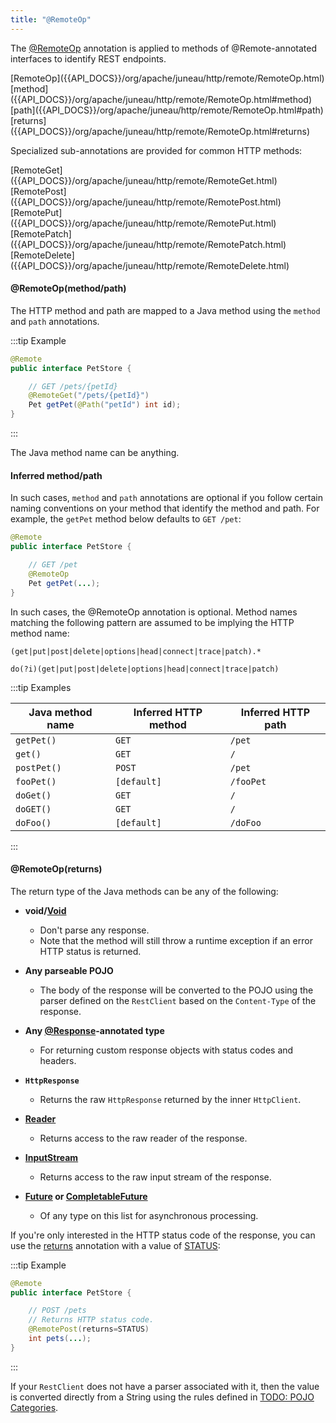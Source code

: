 ```yaml
---
title: "@RemoteOp"
---
```


The [@RemoteOp]({{API_DOCS}}/org/apache/juneau/http/remote/RemoteOp.html) annotation is applied to methods of
@Remote-annotated interfaces to identify REST endpoints.

<tree>
<node-0><java-annotation>[RemoteOp]({{API_DOCS}}/org/apache/juneau/http/remote/RemoteOp.html)</java-annotation></node-0>
<node-1><java-method-annotation>[method]({{API_DOCS}}/org/apache/juneau/http/remote/RemoteOp.html#method)</java-method-annotation></node-1>
<node-1><java-method-annotation>[path]({{API_DOCS}}/org/apache/juneau/http/remote/RemoteOp.html#path)</java-method-annotation></node-1>
<node-1><java-method-annotation>[returns]({{API_DOCS}}/org/apache/juneau/http/remote/RemoteOp.html#returns)</java-method-annotation></node-1>
</tree>

Specialized sub-annotations are provided for common HTTP methods:

<tree>
<node-0><java-annotation>[RemoteGet]({{API_DOCS}}/org/apache/juneau/http/remote/RemoteGet.html)</java-annotation></node-0>
<node-0><java-annotation>[RemotePost]({{API_DOCS}}/org/apache/juneau/http/remote/RemotePost.html)</java-annotation></node-0>
<node-0><java-annotation>[RemotePut]({{API_DOCS}}/org/apache/juneau/http/remote/RemotePut.html)</java-annotation></node-0>
<node-0><java-annotation>[RemotePatch]({{API_DOCS}}/org/apache/juneau/http/remote/RemotePatch.html)</java-annotation></node-0>
<node-0><java-annotation>[RemoteDelete]({{API_DOCS}}/org/apache/juneau/http/remote/RemoteDelete.html)</java-annotation></node-0>
</tree>

#### @RemoteOp(method/path)

The HTTP method and path are mapped to a Java method using the `method` and `path` annotations.

:::tip Example
```java
@Remote
public interface PetStore {

    // GET /pets/{petId}
    @RemoteGet("/pets/{petId}")
    Pet getPet(@Path("petId") int id);
}
```
:::

The Java method name can be anything.

#### Inferred method/path

In such cases, `method` and `path` annotations are optional if you follow certain naming conventions on your method that
identify the method and path.
For example, the `getPet` method below defaults to `GET /pet`:

```java
@Remote
public interface PetStore {

    // GET /pet
    @RemoteOp
    Pet getPet(...);
}
```

In such cases, the @RemoteOp annotation is optional.
Method names matching the following pattern are assumed to be implying the HTTP method name:

```text
(get|put|post|delete|options|head|connect|trace|patch).*
```

```text
do(?i)(get|put|post|delete|options|head|connect|trace|patch)
```

:::tip Examples

| Java method name | Inferred HTTP method | Inferred HTTP path |
|------------------|---------------------|--------------------|
| `getPet()` | `GET` | `/pet` |
| `get()` | `GET` | `/` |
| `postPet()` | `POST` | `/pet` |
| `fooPet()` | `[default]` | `/fooPet` |
| `doGet()` | `GET` | `/` |
| `doGET()` | `GET` | `/` |
| `doFoo()` | `[default]` | `/doFoo` |
:::

#### @RemoteOp(returns)

The return type of the Java methods can be any of the following:

- **void/[Void]({{API_DOCS}}/java/lang/Void.html)**
  - Don't parse any response.
  - Note that the method will still throw a runtime exception if an error HTTP status is returned.

- **Any parseable POJO**
  - The body of the response will be converted to the POJO using the parser defined on the `RestClient` based on the `Content-Type` of the response.

- **Any [@Response]({{API_DOCS}}/org/apache/juneau/http/annotation/Response.html)-annotated type**
  - For returning custom response objects with status codes and headers.

- **`HttpResponse`**
  - Returns the raw `HttpResponse` returned by the inner `HttpClient`.

- **[Reader]({{API_DOCS}}/java/io/Reader.html)**
  - Returns access to the raw reader of the response.

- **[InputStream]({{API_DOCS}}/java/io/InputStream.html)**
  - Returns access to the raw input stream of the response.

- **[Future]({{API_DOCS}}/java/util/concurrent/Future.html) or [CompletableFuture]({{API_DOCS}}/java/util/concurrent/CompletableFuture.html)**
  - Of any type on this list for asynchronous processing.

If you're only interested in the HTTP status code of the response, you can use the [returns]({{API_DOCS}}/org/apache/juneau/http/remote/RemoteOp.html#returns()) annotation with a value of [STATUS]({{API_DOCS}}/org/apache/juneau/http/remote/RemoteReturn.html#STATUS):

:::tip Example
```java
@Remote
public interface PetStore {

    // POST /pets
    // Returns HTTP status code.
    @RemotePost(returns=STATUS)
    int pets(...);
}
```
:::

If your `RestClient` does not have a parser associated with it, then the value is converted directly from a String using
the rules defined in [TODO: POJO Categories](TODO.md).
